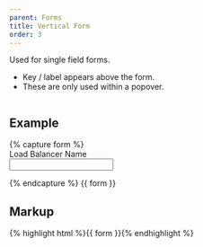 ```yaml
---
parent: Forms
title: Vertical Form
order: 3
---
```

<p>Used for single field forms.</p>
<ul>
  <li>Key / label appears above the form.</li>
  <li>These are only used within a popover.</li>
</ul>
<div style="overflow: hidden;">
  <div class="rs-pull-left" style="width: 550px; margin-right: 2em;">
    <h2>Example</h2>
    {% capture form %}<form class="form-vertical">
  <div class="rs-control-group">
    <label class="rs-control-label">Load Balancer Name</label>
    <div class="rs-controls">
      <input type="text" class="rs-input-large">
    </div>
  </div>
</form>
{% endcapture %}
    {{ form }}
  </div>
  <div class="rs-pull-left">
    <h2>Markup</h2>
    {% highlight html %}{{ form }}{% endhighlight %}
  </div>
</div>